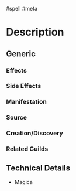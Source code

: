 #spell #meta
# Description
## Generic
### Effects

### Side Effects

### Manifestation

### Source

### Creation/Discovery

### Related Guilds

## Technical Details
- Magica
